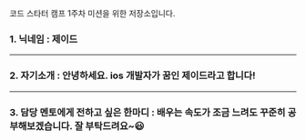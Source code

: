 코드 스타터 캠프 1주차 미션을 위한 저장소입니다.
### 1. 닉네임 : 제이드
---
### 2. 자기소개 : 안녕하세요. ios 개발자가 꿈인 제이드라고 합니다!
---
### 3. 담당 멘토에게 전하고 싶은 한마디 : 배우는 속도가 조금 느려도 꾸준히 공부해보겠습니다. 잘 부탁드려요~😃

